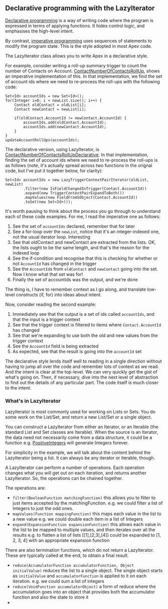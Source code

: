 ## Declarative programming with the LazyIterator

[Declarative programming](https://en.wikipedia.org/wiki/Declarative_programming) is a way of writing code where 
the program is expressed in terms of applying functions. It hides control logic, and emphasises the high-level intent.

By contrast, [imperative programming](https://en.wikipedia.org/wiki/Imperative_programming) uses sequences of statements 
to modify the program state. This is the style adopted in most Apex code.

The LazyIterator class allows you to write Apex in a declarative style.  

For example, consider writing a roll-up summary trigger to count the number of Contacts on Account. 
[ContactNumberOfContactsRollUp](examples/main/default/classes/ContactNumberOfContactsRollUp.cls), shows an imperative 
implementation of this. In that implementation, we find the set of account ids where we need to re-process the roll-ups 
with the following code:

```
Set<Id> accountIds = new Set<Id>();
for(Integer i=0; i < newList.size(); i++) {
    Contact oldContact = oldList[i];
    Contact newContact = newList[i];

    if(oldContact.AccountId != newContact.AccountId) {
        accountIds.add(oldContact.AccountId);
        accountIds.add(newContact.AccountId);
    }
}
updateAccountRollUps(accountIds);
```

The declarative version, using LazyIterator, is [ContactNumberOfContactsRollUpDeclarative](examples/main/default/classes/ContactNumberOfContactsRollUpDeclarative.cls).
 In that implementation, finding the set of account ids where we need to re-process the roll-ups 
is as follows (note, it's actually spread across two functions in the orignal code, but I've put it together below, for clarity):
```
Set<Id> accountIds = new LazyTriggerContextPairIterator(oldList, newList)
        .filter(new IsFieldChangedInTrigger(Contact.AccountId))
        .expand(new TriggerContextPairExpandToBoth())
        .mapValues(new FieldFromSObject(Contact.AccountId))
        .toSet(new Set<Id>());

```

It's worth pausing to think about the process you go through to understand each of these code examples. For me, I
read the imperative one as follows:

 1. See the set of `accountIds` declared, remember that for later
 1. See a for-loop over the `newList`, notice that it's an integer-indexed one, not the usual iterator loop. Interesting
 1. See that oldContact and newContact are extracted from the lists. OK, the lists ought to be the same length, and that's the reason for the indexed loop
 1. See the if-condition and recognise that this is checking for whether or not `AccountId` has changed in the trigger 
 1. See the `AccountId`s from `oldContact` and `newContact` going into the set. Now I know what that set was for! 
 1. Finally the set of accountIds was the output, and we're done
 
The thing is, I have to remember context as I go along, and translate low-level constructs (if, for) into ideas about intent.

Now, consider reading the second example:

 1. Immediately see that the output is a set of ids called `accountIds`, and that the input is a trigger context
 1. See that the trigger context is filtered to items where `Contact.AccountId` has changed
 1. See that we're expanding to use both the old and new values from the trigger context
 1. See the `AccountId` field is being extracted 
 1. As expected, see that the result is going into the `accountId` set
 
 The declarative style lends itself well to reading in a single direction without having to jump all over the code and 
 remember lots of context as we read. And the intent is clear at the top-level. We can very quickly get the gist of 
 what's going on. Then, if necessary, dive into 
 the next level of abstraction to find out the details of any particular part. The code itself is much closer to the 
 intent. 
 
### What's in LazyIterator

LazyIterator is most commonly used for working on Lists or Sets. You do some work on the List/Set, and return a new List/Set or
a single object. 

You can construct a LazyIterator from either an Iterator, or an Iterable (the standard List and Set 
classes are Iterable). When the source is an Iterator, the data need not necessarily come from a data structure, it 
could be a function e.g. [PositiveIntegers](examples/main/default/classes/PositiveIntegers.cls) will generate Integers
forever. 

For simplicity in the example, we will talk about the content behind the LazyIterator being a list. It can always be any 
iterator or iterable, though. 

A LazyIterator can perform a number of operations. Each operation changes what you will get out on each iteration, and 
returns another LazyIterator. So, the operations can be chained together. 

The operations are:

 - `filter(BooleanFunction matchingFunction)` this allows you to filter to just items accepted by the matchingFunction. e.g. we could filter a list of Integers to just the odd ones.
 - `mapValues(Function mappingFunction)` this maps each value in the list to a new value e.g. we could double each item in a list of Integers    
 - `expand(ExpansionFunction expansionFunction)` this allows each value in the list to be mapped to multiple values, and then iterates over all the results e.g. to flatten a list of lists [[1],[2,3],[4]] could be expanded to [1, 2, 3, 4] with an appropriate expansion function

There are also termination functions, which do not return a LazyIterator. These are typically called at the end, to 
obtain a final result. 
 
 - `reduce(AccumulatorFunction accumulatorFunction, Object initialValue)` reduces the list to a single object. The single object starts as `initialValue` and `accumulatorFunction` is applied to it on each iteration. e.g. we could sum a list of integers
 - `reduce(VoidFunction accumulatorObject)` a form of reduce where the accumulation goes into an object that provides both the accumulator function and also the state to store it
 - 